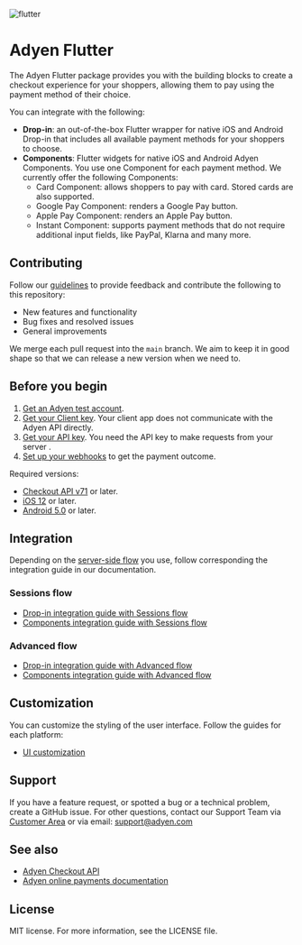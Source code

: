 ![flutter](https://github.com/Adyen/adyen-flutter/assets/13377878/4c8d6cca-24bf-4892-9dc2-a34a8af5a575)

# Adyen Flutter

The Adyen Flutter package provides you with the building blocks to create a checkout experience for your shoppers, allowing them to pay using the payment method of their choice.

You can integrate with the following:

* **Drop-in**: an out-of-the-box Flutter wrapper for native iOS and Android Drop-in that includes all available payment methods for your shoppers to choose.
* **Components**: Flutter widgets for native iOS and Android Adyen Components. You use one Component for each payment method. We currently offer the following Components:
    - Card Component: allows shoppers to pay with card. Stored cards are also supported.
    - Google Pay Component: renders a Google Pay button.
    - Apple Pay Component: renders an Apple Pay button.
    - Instant Component: supports payment methods that do not require additional input fields, like PayPal, Klarna and many more.

## Contributing

Follow our [guidelines](https://github.com/Adyen/.github/blob/main/CONTRIBUTING.md) to provide feedback and contribute the following to this repository:
* New features and functionality
* Bug fixes and resolved issues
* General improvements

We merge each pull request into the `main` branch. We aim to keep it in good shape so that we can release a new version when we need to.


## Before you begin

1. [Get an Adyen test account](https://www.adyen.com/signup).
2. [Get your Client key](https://docs.adyen.com/development-resources/client-side-authentication#get-your-client-key). Your client app does not communicate with the Adyen API directly.
3. [Get your API key](https://docs.adyen.com/development-resources/how-to-get-the-api-key). You need the API key to make requests from your server .
4. [Set up your webhooks](https://docs.adyen.com/development-resources/webhooks/) to get the payment outcome.

Required versions:
* [Checkout API v71](https://docs.adyen.com/api-explorer/Checkout/71/overview) or later.
* [iOS 12](https://support.apple.com/en-us/118387) or later.
* [Android 5.0](https://www.android.com/versions/lollipop-5-0/) or later.


## Integration

Depending on the [server-side flow](https://docs.adyen.com/online-payments/build-your-integration/) you use, follow corresponding the integration guide in our documentation.

### Sessions flow
* [Drop-in integration guide with Sessions flow](https://docs.adyen.com/online-payments/build-your-integration/sessions-flow/?platform=Flutter&integration=Drop-in)
* [Components integration guide with Sessions flow](https://docs.adyen.com/online-payments/build-your-integration/sessions-flow/?platform=Flutter&integration=Components)

### Advanced flow
* [Drop-in integration guide with Advanced flow](https://docs.adyen.com/online-payments/build-your-integration/advanced-flow/?platform=Flutter&integration=Drop-in)
* [Components integration guide with Advanced flow](https://docs.adyen.com/online-payments/build-your-integration/advanced-flow/?platform=Flutter&integration=Components)

## Customization

You can customize the styling of the user interface. Follow the guides for each platform:
* [UI customization](/docs/CUSTOMIZATION.md)

## Support

If you have a feature request, or spotted a bug or a technical problem, create a GitHub issue. For other questions, contact our Support Team via [Customer Area](https://ca-live.adyen.com/ca/ca/contactUs/support.shtml) or via email: support@adyen.com

## See also
* [Adyen Checkout API](https://docs.adyen.com/api-explorer/Checkout/latest/overview)
* [Adyen online payments documentation](https://docs.adyen.com/online-payments/)

## License

MIT license. For more information, see the LICENSE file.

